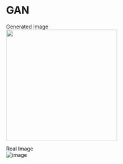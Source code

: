 # GAN  
Generated Image  
<img src=![image](https://github.com/user-attachments/assets/263bda10-151a-44ee-8228-486f9b0b51e4) width="300" />

Real Image  
![image](https://github.com/user-attachments/assets/65118a2d-8cea-4255-863a-15e6e71a4961)

